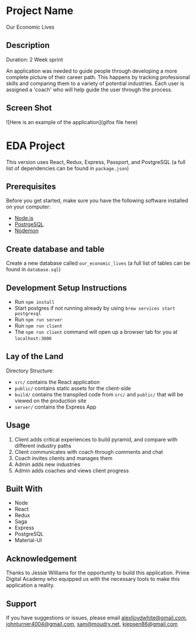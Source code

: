 # Project Name
Our Economic Lives

## Description
Duration: 2 Week sprint

An application was needed to guide people through developing a more complete picture of their career path. This happens by tracking professional skills and comparing them to a variety of potential industries. Each user is assigned a 'coach' who will help guide the user through the process.

## Screen Shot
![Here is an example of the application](gifox file here)

# EDA Project
This version uses React, Redux, Express, Passport, and PostgreSQL (a full list of dependencies can be found in `package.json`)

## Prerequisites
Before you get started, make sure you have the following software installed on your computer:

- [Node.js](https://nodejs.org/en/)
- [PostrgeSQL](https://www.postgresql.org/)
- [Nodemon](https://nodemon.io/)

## Create database and table
Create a new database called `our_economic_lives` (a full list of tables can be found in `database.sql`)

## Development Setup Instructions
- Run `npm install`
- Start postgres if not running already by using `brew services start postgresql`
- Run `npm run server`
- Run `npm run client`
- The `npm run client` command will open up a browser tab for you at `localhost:3000`

## Lay of the Land
Directory Structure:
- `src/` contains the React application
- `public/` contains static assets for the client-side
- `build/` contains the transpiled code from `src/` and `public/` that will be viewed on the production site
- `server/` contains the Express App

## Usage
 1. Client adds critical experiences to build pyramid, and compare with different industry paths
 2. Client communicates with coach through comments and chat
 3. Coach invites clients and manages them
 4. Admin adds new industries
 4. Admin adds coaches and views client progress

 ## Built With
 - Node
 - React
 - Redux
 - Saga
 - Express
 - PostgreSQL
 - Material-UI

 ## Acknowledgement
Thanks to Jessie Williams for the opportunity to build this application. Prime Digital Academy who equipped us with the necessary tools to make this application a reality.

## Support
If you have suggestions or issues, please email alexlloydwhite@gmail.com, johnturner4004@gmail.com, sam@moudry.net, kjepsen86@gmail.com